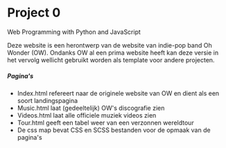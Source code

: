 # Project 0

Web Programming with Python and JavaScript

Deze website is een herontwerp van de website van indie-pop band Oh Wonder (OW). Ondanks OW al een prima website heeft kan deze versie in het vervolg wellicht gebruikt worden als template voor andere projecten.

##### Pagina's

* Index.html refereert naar de originele website van OW en dient als een soort landingspagina
* Music.html laat (gedeeltelijk) OW's discografie zien
* Videos.html laat alle officiele muziek videos zien
* Tour.html geeft een tabel weer van een verzonnen wereldtour
* De css map bevat CSS en SCSS bestanden voor de opmaak van de pagina's
